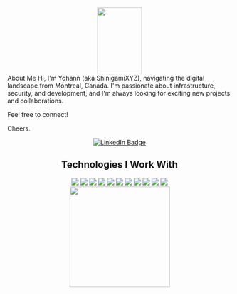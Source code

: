 <div id="header" align="center"> <img src="https://media.giphy.com/media/qUABlXKRRvfQobzIXp/giphy.gif" width="100" height="150"/> </div>
About Me
Hi, I'm Yohann (aka ShinigamiXYZ), navigating the digital landscape from Montreal, Canada. I'm passionate about infrastructure, security, and development, and I'm always looking for exciting new projects and collaborations.

Feel free to connect!

Cheers.

<div id="badges" align="center"> <a href="https://www.linkedin.com/in/godinyohann/"> <img src="https://img.shields.io/badge/LinkedIn-blue?style=for-the-badge&logo=linkedin&logoColor=white" alt="LinkedIn Badge"/> </a> </div>
<div align="center"><h2>Technologies I Work With</h2></div> <div id="badges" align="center"> <img src="https://img.shields.io/badge/mysql-%2300f.svg?style=for-the-badge&logo=mysql&logoColor=white"> <img src="https://img.shields.io/badge/adobe-%23FF0000.svg?style=for-the-badge&logo=adobe&logoColor=white"> <img src="https://img.shields.io/badge/WordPress-%23117AC9.svg?style=for-the-badge&logo=WordPress&logoColor=white"> <img src="https://img.shields.io/badge/html5-%23E34F26.svg?style=for-the-badge&logo=html5&logoColor=white"> <img src="https://img.shields.io/badge/css3-%231572B6.svg?style=for-the-badge&logo=css3&logoColor=white"> <img src="https://img.shields.io/badge/javascript-%23323330.svg?style=for-the-badge&logo=javascript&logoColor=%23F7DF1E"> <img src="https://img.shields.io/badge/php-%23777BB4.svg?style=for-the-badge&logo=php&logoColor=white"> <img src="https://img.shields.io/badge/node.js%20-%2343853D.svg?&style=for-the-badge&logo=node.js&logoColor=white"/> <img src="https://img.shields.io/badge/react%20-%2320232a.svg?&style=for-the-badge&logo=react&logoColor=%2361DAFB"/> <img src="https://img.shields.io/badge/laravel%20-%23FF2D20.svg?&style=for-the-badge&logo=laravel&logoColor=white"/> <img src="https://img.shields.io/badge/tailwindcss%20-%2338B2AC.svg?&style=for-the-badge&logo=tailwind-css&logoColor=white"/> </div>
<div id="footer" align="center"> <img src="https://media.giphy.com/media/hqU2KkjW5bE2v2Z7Q2/giphy.gif" width="225"/> </div>
